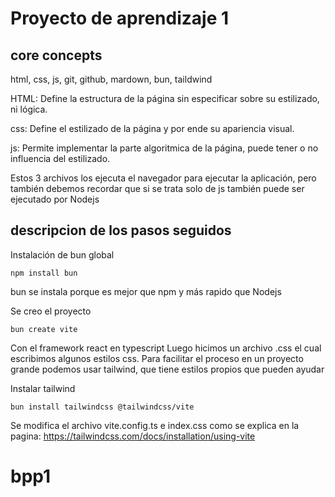 # Proyecto de aprendizaje 1

## core concepts
html, css, js, git, github, mardown, bun, taildwind

HTML: Define la estructura de la página sin especificar sobre su estilizado, ni lógica.

css: Define el estilizado de la página y por ende su apariencia visual.

js: Permite implementar la parte algoritmica de la página, puede tener o no influencia del estilizado.

Estos 3 archivos los ejecuta el navegador para ejecutar la aplicación, pero también debemos recordar que si se trata solo de js también puede ser ejecutado por Nodejs

## descripcion de los pasos seguidos
Instalación de bun global
```
npm install bun
```
bun se instala porque es mejor que npm y más rapido que Nodejs

Se creo el proyecto 
```
bun create vite
```
Con el framework react en typescript
Luego hicimos un archivo .css el cual escribimos algunos estilos css.
Para facilitar el proceso en un proyecto grande podemos usar tailwind, que tiene estilos propios que pueden ayudar

Instalar tailwind
```
bun install tailwindcss @tailwindcss/vite
```
Se modifica el archivo vite.config.ts e index.css como se explica en la pagina:
https://tailwindcss.com/docs/installation/using-vite





# bpp1
